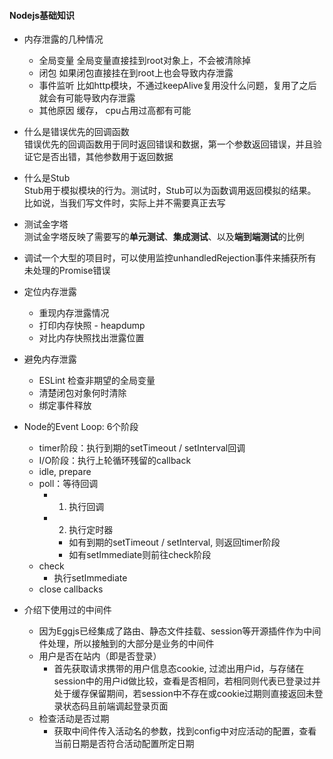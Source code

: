 #### Nodejs基础知识

* 内存泄露的几种情况
  - 全局变量 全局变量直接挂到root对象上，不会被清除掉
  - 闭包  如果闭包直接挂在到root上也会导致内存泄露
  - 事件监听 比如http模块，不通过keepAlive复用没什么问题，复用了之后就会有可能导致内存泄露
  - 其他原因  缓存， cpu占用过高都有可能

* 什么是错误优先的回调函数  
  错误优先的回调函数用于同时返回错误和数据，第一个参数返回错误，并且验证它是否出错，其他参数用于返回数据

* 什么是Stub  
  Stub用于模拟模块的行为。测试时，Stub可以为函数调用返回模拟的结果。比如说，当我们写文件时，实际上并不需要真正去写

* 测试金字塔  
  测试金字塔反映了需要写的**单元测试**、**集成测试**、以及**端到端测试**的比例

* 调试一个大型的项目时，可以使用监控unhandledRejection事件来捕获所有未处理的Promise错误

* 定位内存泄露
  - 重现内存泄露情况
  - 打印内存快照 - heapdump
  - 对比内存快照找出泄露位置

* 避免内存泄露
  - ESLint 检查非期望的全局变量
  - 清楚闭包对象何时清除
  - 绑定事件释放

* Node的Event Loop: 6个阶段
  - timer阶段：执行到期的setTimeout / setInterval回调
  - I/O阶段：执行上轮循环残留的callback
  - idle, prepare
  - poll：等待回调
    - 1. 执行回调
    - 2. 执行定时器
      - 如有到期的setTimeout / setInterval, 则返回timer阶段
      - 如有setImmediate则前往check阶段
  - check
    - 执行setImmediate
  - close callbacks

* 介绍下使用过的中间件
  - 因为Eggjs已经集成了路由、静态文件挂载、session等开源插件作为中间件处理，所以接触到的大部分是业务的中间件
  - 用户是否在站内（即是否登录）
    - 首先获取请求携带的用户信息态cookie, 过滤出用户id，与存储在session中的用户id做比较，查看是否相同，若相同则代表已登录过并处于缓存保留期间，若session中不存在或cookie过期则直接返回未登录状态码且前端调起登录页面
  - 检查活动是否过期
    - 获取中间件传入活动名的参数，找到config中对应活动的配置，查看当前日期是否符合活动配置所定日期